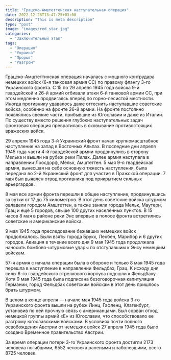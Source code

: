 ```yaml
---
title: "Грацско-Амштеттенская наступательная операция"
date: 2022-12-28T13:47:25+03:00
description: "This is meta description"
type: "post"
image: "images/red_star.jpg"
categories:
  - "Заключительный этап"
tags:
  - "Операция"
  - "Украина"
  - "Прорыв"
  - "Разгром"
---
```

Грацско-Амштеттинская операция началась с мощного контрудара немецких войск (6-я танковая армия СС) по правому флангу 3-го Украинского фронта. С 15 по 29 апреля 1945 года войска 9-й гвардейской и 26-й армий отбивали атаки 6-й танковой армии СС, при этом медленно продвигаясь вперёд по горно-лесистой местности. Иногда противнику удавалось даже оттеснить наступавшие советские войска, особенно на фронте 26-й армии. На фронте постоянно появлялись свежие части, прибывшие из Югославии и даже из Италии. По существу вместо решения глубоких наступательных задач фронтовая операция превратилась в сковывание противостоящих вражеских войск.

29 апреля 1945 года 3-й Украинский фронт начал крупномасштабное наступление на запад в Восточных Альпах. В последние дни апреля 1945 года части 4-й гвардейской армии продвинулись в сторону Мелька и вышли на рубеж реки Пилах. Далее армия наступала в направлении Лоосдорф, Мельк, Амштеттен. 5 мая 9-я гвардейская армия, вынесшая на себе основную тяжесть наступления, была передана во 2-й Украинский фронт для участия в Пражской операции. 7 мая был выявлен отвод противника под прикрытием сильных арьергардов.

8 мая все армии фронта перешли в общее наступление, продвинувшись за сутки от 17 до 75 километров. В этот день советские войска штурмом овладели городом Амштеттен, а также заняли города Мельк, Маутерн, Грац и ещё 5 городов, свыше 100 других населённых пунктов. В 15 часов 8 мая в районе реки Энс впервые в полосе фронта встретились советские и американские войска.

9 мая 1945 года преследование бежавших немецких войск продолжалось. Были взяты города Брукк, Леобен, Марибор и 6 других городов. Авиация в течение всего дня 9 мая 1945 года продолжала наносить бомбово-штурмовые удары по отступавшим к Энсу немецким войскам.

57-я армия с начала операции была в обороне и только 8 мая 1945 года перешла в наступление в направлении Фельдбах, Грац. К исходу дня силы 6-го гвардейского стрелкового корпуса подошли к Фельдбаху. Хотя 9 мая 1945 года была подписана безоговорочная капитуляция Германии, город Фельдбах советским войскам в этот день пришлось брать штурмом.

В целом в конце апреля — начале мая 1945 года войска 3-го Украинского фронта вышли на рубеж Линц, Гафленц, Клагенбург, установив по ней прочную связь с американцами. Был сорван отход немецкой группы армий «Е» из Югославии, что способствовало ее разгрому югославскими войсками. В условиях почти полного освобождения Австрии от немецких войск 27 апреля 1945 года было создано Временное правительство Австрии.

За время операции потери 3-го Украинского фронта достигли 2173 человека погибшими, 6552 человека ранеными и заболевшими, всего 8725 человек.
